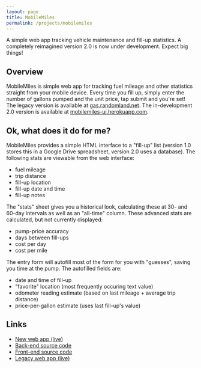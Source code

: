 ```yaml
---
layout: page
title: MobileMiles
permalink: /projects/mobilemiles
---
```


A simple web app tracking vehicle maintenance and fill-up statistics. A completely reimagined version 2.0 is now under development. Expect big things!



Overview
--------

MobileMiles is simple web app for tracking fuel mileage and other statistics
straight from your mobile device. Every time you fill up, simply enter the
number of gallons pumped and the unit price, tap submit and you're set! The
legacy version is available at [gas.randomland.net](http://gas.randomland.net).
The in-development 2.0 version is available at [mobilemiles-ui.herokuapp.com](http://mobilemiles-ui.herokuapp.com).



Ok, what does it do for me?
---------------------------

MobileMiles provides a simple HTML interface to a "fill-up" list (version 1.0
stores this in a Google Drive spreadsheet, version 2.0 uses a database). The
following stats are viewable from the web interface:

- fuel mileage
- trip distance
- fill-up location
- fill-up date and time
- fill-up notes

The "stats" sheet gives you a historical look, calculating these at 30- and
60-day intervals as well as an "all-time" column. These advanced stats are
calculated, but not currently displayed:

- pump-price accuracy
- days between fill-ups
- cost per day
- cost per mile

The entry form will autofill most of the form for you with "guesses", saving
you time at the pump. The autofilled fields are:

- date and time of fill-up
- "favorite" location (most frequently occuring text value)
- odometer reading estimate (based on last mileage + average trip distance)
- price-per-gallon estimate (uses last fill-up's value)



Links
-----

- [New web app (live)](http://mobilemiles-ui.herokuapp.com)
- [Back-end source code](https://github.com/zourtney/mobilemiles)
- [Front-end source code](https://github.com/zourtney/mobilemiles-ui)
- [Legacy web app (live)](http://gas.randomland.net)